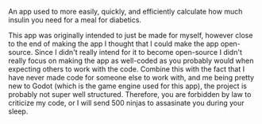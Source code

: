An app used to more easily, quickly, and efficiently calculate how much insulin you need for a meal for diabetics.

This app was originally intended to just be made for myself, however close to the end of making the app I thought that I could make the app open-source. 
Since I didn't really intend for it to become open-source I didn't really focus on making the app as well-coded as you probably would when expecting others to work with the code.
Combine this with the fact that I have never made code for someone else to work with, and me being pretty new to Godot (which is the game engine used for this app),
the project is probably not super well structured. Therefore, you are forbidden by law to criticize my code, or I will send 500 ninjas to assasinate you during your sleep.
